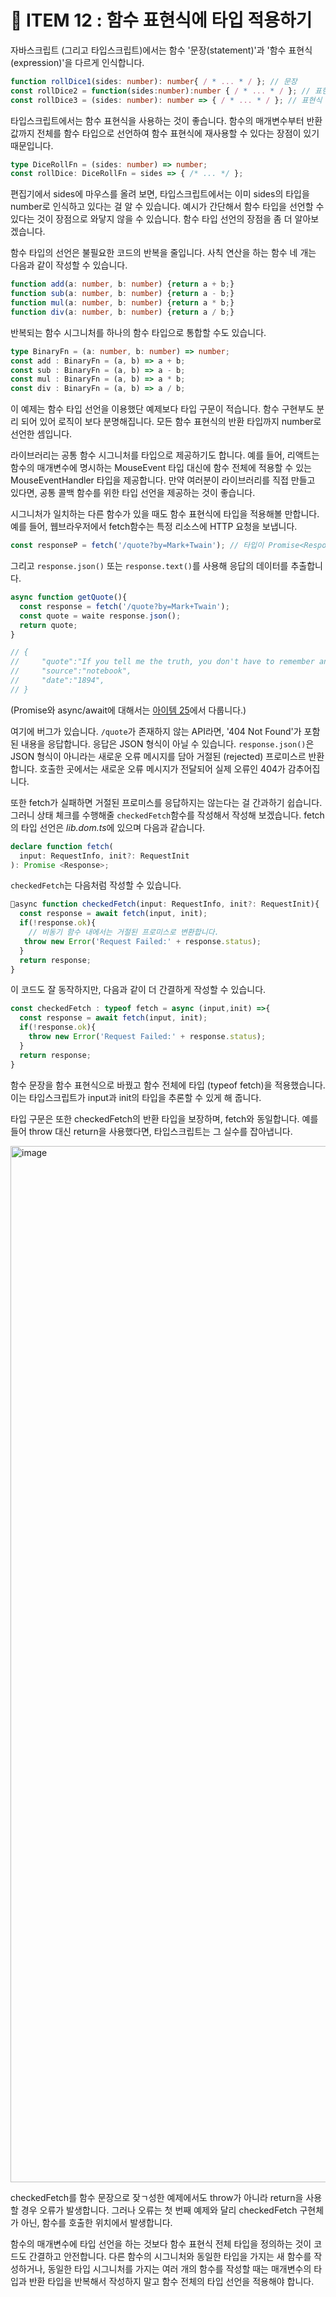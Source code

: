 # 🏡 ITEM 12 : 함수 표현식에 타입 적용하기

자바스크립트 (그리고 타입스크립트)에서는 함수 '문장(statement)'과 '함수 표현식 (expression)'을 다르게 인식합니다.

```ts
function rollDice1(sides: number): number{ / * ... * / }; // 문장
const rollDice2 = function(sides:number):number { / * ... * / }; // 표현식
const rollDice3 = (sides: number): number => { / * ... * / }; // 표현식

```

타입스크립트에서는 함수 표현식을 사용하는 것이 좋습니다. 
함수의 매개변수부터 반환값까지 전체를 함수 타입으로 선언하여 함수 표현식에 재사용할 수 있다는 장점이 있기 때문입니다.

```ts
type DiceRollFn = (sides: number) => number;
const rollDice: DiceRollFn = sides => { /* ... */ };
```

편집기에서 sides에 마우스를 올려 보면, 타입스크립트에서는 이미 sides의 타입을 number로 인식하고 있다는 걸 알 수 있습니다.
예시가 간단해서 함수 타입을 선언할 수 있다는 것이 장점으로 와닿지 않을 수 있습니다.
함수 타입 선언의 장점을 좀 더 알아보겠습니다.

함수 타입의 선언은 불필요한 코드의 반복을 줄입니다. 사칙 연산을 하는 함수 네 개는 다음과 같이 작성할 수 있습니다.

```ts
function add(a: number, b: number) {return a + b;}
function sub(a: number, b: number) {return a - b;}
function mul(a: number, b: number) {return a * b;}
function div(a: number, b: number) {return a / b;}
```

반복되는 함수 시그니처를 하나의 함수 타입으로 통합할 수도 있습니다.

```ts
type BinaryFn = (a: number, b: number) => number;
const add : BinaryFn = (a, b) => a + b;
const sub : BinaryFn = (a, b) => a - b;
const mul : BinaryFn = (a, b) => a * b;
const div : BinaryFn = (a, b) => a / b;
```

이 예제는 함수 타입 선언을 이용했단 예제보다 타입 구문이 적습니다. 함수 구현부도 분리 되어 있어 로직이 보다 분명해집니다.
모든 함수 표현식의 반환 타입까지 number로 선언한 셈입니다.

라이브러리는 공통 함수 시그니처를 타입으로 제공하기도 합니다.
예를 들어, 리액트는 함수의 매개변수에 명시하는 MouseEvent 타입 대신에 함수 전체에 적용할 수 있는 MouseEventHandler 타입을 제공합니다.
만약 여러분이 라이브러리를 직접 만들고 있다면, 공통 콜백 함수를 위한 타입 선언을 제공하는 것이 좋습니다.

시그니처가 일치하는 다른 함수가 있을 때도 함수 표현식에 타입을 적용해볼 만합니다.
예를 들어, 웹브라우저에서 fetch함수는 특정 리소스에 HTTP 요청을 보냅니다.

```ts
const responseP = fetch('/quote?by=Mark+Twain'); // 타입이 Promise<Response>
```

그리고 `response.json()` 또는 `response.text()`를 사용해 응답의 데이터를 추출합니다.

```ts
async function getQuote(){
  const response = fetch('/quote?by=Mark+Twain');
  const quote = waite response.json(); 
  return quote;
}

// {
//     "quote":"If you tell me the truth, you don't have to remember anything.",
//     "source":"notebook",
//     "date":"1894",
// }
```

(Promise와 async/await에 대해서는 [아이템 25](https://github.com/Pyotato/effective_typescript/blob/item25/README.md)에서 다룹니다.)

여기에 버그가 있습니다. `/quote`가 존재하지 않는 API라면, '404 Not Found'가 포함된 내용을 응답합니다.
응답은 JSON 형식이 아닐 수 있습니다.
`response.json()`은 JSON 형식이 아니라는 새로운 오류 메시지를 담아 거절된 (rejected) 프로미스르 반환합니다.
호출한 곳에서는 새로운 오류 메시지가 전달되어 실제 오류인 404가 감추어집니다.

또한 fetch가 실패하면 거절된 프로미스를 응답하지는 않는다는 걸 간과하기 쉽습니다.
그러니 상태 체크를 수행해줄 `checkedFetch`함수를 작성해서 작성해 보겠습니다.
fetch의 타입 선언은 <i>lib.dom.ts</i>에 있으며 다음과 같습니다.

```ts
declare function fetch(
  input: RequestInfo, init?: RequestInit
): Promise <Response>;
```

`checkedFetch`는 다음처럼 작성할 수 있습니다.

```ts
async function checkedFetch(input: RequestInfo, init?: RequestInit){
  const response = await fetch(input, init);
  if(!response.ok){
    // 비동기 함수 내에서는 거절된 프로미스로 변환합니다.
   throw new Error('Request Failed:' + response.status); 
  }
  return response;
}
```

이 코드도 잘 동작하지만, 다음과 같이 더 간결하게 작성할 수 있습니다.

```ts
const checkedFetch : typeof fetch = async (input,init) =>{
  const response = await fetch(input, init);
  if(!response.ok){
    throw new Error('Request Failed:' + response.status); 
  }
  return response;
}
```

함수 문장을 함수 표현식으로 바꿨고 함수 전체에 타입 (typeof fetch)을 적용했습니다.
이는 타입스크립트가 input과 init의 타입을 추론할 수 있게 해 줍니다.

타입 구문은 또한 checkedFetch의 반환 타입을 보장하며, fetch와 동일합니다.
예를 들어 throw 대신 return을 사용했다면, 타입스크립트는 그 실수를 잡아냅니다.

<img width="1658" alt="image" src="https://github.com/Pyotato/effective_typescript/assets/102423086/8a336a74-0583-4419-a422-a4467d747235"/>

checkedFetch를 함수 문장으로 잦ㄱ성한 예제에서도 throw가 아니라 return을 사용할 경우 오류가 발생합니다.
그러나 오류는 첫 번째 예제와 달리 checkedFetch 구현체가 아닌, 함수를 호출한 위치에서 발생합니다.

함수의 매개변수에 타입 선언을 하는 것보다 함수 표현식 전체 타입을 정의하는 것이 코드도 간결하고 안전합니다.
다른 함수의 시그니처와 동일한 타입을 가지는 새 함수를 작성하거나, 동일한 타입 시그니처를 가지는 여러 개의 함수를 작성할 때는 매개변수의 타입과 반환 타입을 반복해서 작성하지 말고 함수 전체의 타입 선언을 적용해야 합니다.
